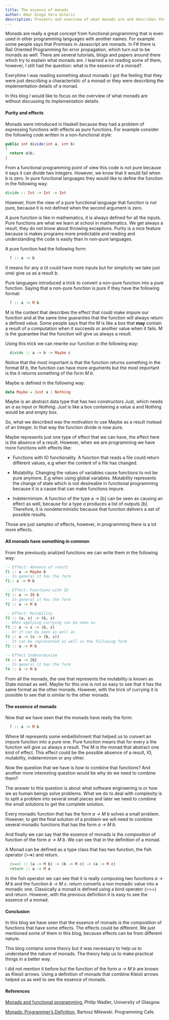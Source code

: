```yaml
---
title: The essence of monads
author: Omar Diego Vera Ustariz
description: Presents and overview of what monads are and describes the essential characteristic of monads.
---
```


Monads are really a great concept from functional programming that is even used in other programming languages with another names. For example some people says that Promises in Javascript are monads. In F# there is Rail Oriented Programming for error propagation, which turn out to be monads as well.
There are several tutorials, blogs and papers around there which try to explain what monads are. I learned a lot reading some of them, however, I still had the question: what is the essence of a monad?.

Everytime I was reading something about monads I got the feeling that they were just describing a characteristic of a monad or they were describing the implementation details of a monad.

In this blog I would like to focus on the overview of what monads are without discussing its implementation details.

#### Purity and effects
Monads were introduced in Haskell because they had a problem of expressing functions with effects as pure functions.
For example consider the following code written in a non-functional style:

``` Java
public int divide(int a, int b)
{
  return a%b;
}
```

From a functional programming point of view this code is not pure because it says it can divide two integers. However, we know that it would fail when b is zero.
In pure functional languages they would like to define the function in the following way:
``` Haskell
divide :: Int -> Int -> Int
```

However, from the view of a pure functional language that function is not pure, because it is not defined when the second argument is zero.

A pure function is like in mathematics, it is always defined for all the inputs. Pure functions are what we learn at school in mathematics. We get always a result, they do not know about throwing exceptions. Purity is a nice feature because is makes programs more predictable and reading and understanding the code is easily than in non-pure languages.

A pure function had the following form:
``` Haskell
  f :: a -> b
```

It means for any *a* (it could have more inputs but for simplicity we take just one) give us as a result b.

Pure languages introduced a trick to convert a non-pure function into a pure function. Saying that a non-pure function is pure if they have the following format:
``` Haskell
  f :: a -> M b
```

M is the context that describes the effect that could make impure our function and at the same time guaranties that the function will always return a defined value. Some people says that the M is like a box that **may** contain a result of a computation when it succeeds or another value when it fails. M is the guarantee that the function will give us always a result.

Using this trick we can rewrite our function in the following way:
``` Haskell
  divide :: a -> b -> Maybe c
```

Notice that the most important is that the function returns something in the format *M b*, the function can have more arguments but the most important is the it returns something of the form *M b*.

Maybe is defined in the following way:
``` Haskell
data Maybe = Just a | Nothing
```

Maybe is an abstract data type that has two constructors Just, which needs an *a* as input or *Nothing*. *Just* is like a box containing a value a and Nothing would be and empty box.

So, what we described was the motivation to use Maybe as a result instead of an Integer. In that way the function divide is now pure.

Maybe represents just one type of effect that we can have, the effect here is the absence of a result. However, when we are programming we have more functions with effects like:

* Functions with IO functionality. A function that reads a file could return different values, e.g when the content of a file has changed.

* Mutability. Changing the values of variables cause functions to not be pure anymore. E.g when using global variables. Mutability represents the change of state which is not desireable in functional programming because it is a cause that can make functions impure.

* Indeterminism. A function of the type a -> [b] can be seen as causing an effect as well, because for a type *a* produces a list of outputs *[b]*. Therefore, it is nondeterministic because that function delivers a set of possible results.

Those are just samples of effects, however, in programming there is a lot more effects.

#### All monads have something in common
From the previously analized functions we can write them in the following way:

``` Haskell
-- Effect: Absence of result
f1 :: a -> Maybe b
-- In general it has the form
f1:: a -> M b

-- Effect: Functions with IO
f2 :: a -> IO b
-- In general it has the form
f2 :: a -> M b

-- Effect: Mutability
f3 :: (a, s) -> (b, s)
-- When applying currying can be seen as
f3 :: a -> s -> (b, s)
-- Or it can be seen as well as
f3 :: a -> (s -> (b, s))
-- It can be represented as well in the following form
f3 :: a -> M b

-- Effect Indeterminism
f4 :: a -> [b]
-- In general it has the form
f4 :: a -> M b
```

From all the monads, the one that represents the mutability is known as State monad as well. Maybe for this one is not so easy to see that it has the same format as the other monads. However, with the trick of currying it is possible to see that is similar to the other monads.

#### The essence of monads

Now that we have seen that the monads have really the form:
``` Haskell
  f :: a -> M b
```
Where M represents some embellishment that helped us to convert an impure function into a pure one. Pure function means that for every a the function will give us always a result. The M is the monad that abstract one kind of effect. This effect could be the possible absence of a result, IO, mutability, indeterminism or any other.

Now the question that we have is how to combine that functions? And another more interesting question would be why do we need to combine them?

The answer to this question is about what software engineering is or how we as human beings solve problems. What we do to deal with complexity is to split a problem into several small pieces and later we need to combine the small solutions to get the complete solution.

Every monadic function that has the form *a -> M b* solves a small problem. However, to get the final solution of a problem we will need to combine several monadic functions that has the form *a -> M b*.

And finally we can say that the essence of monads is the *composition* of function of the form *a -> M b*. We can see that in the definition of a monad.

A Monad can be defined as a type class that has two function, the fish operator (>=>) and return.

``` Haskell
  (>=>) :: (a -> M b) -> (b -> M c) -> (a -> M c)
  return :: a -> M a
```

In the fish operator we can see that it is really composing two functions *a -> M b* and the function *b -> M c*. *return* converts a non monadic value into a monadic one. Classically a monad is defined using a bind operator (>>=) and return. However, with the previous definition it is easy to see the essence of a monad.

#### Conclusion
In this blog we have seen that the essence of monads is the composition of functions that have some effects. The effects could be different. We just mentioned some of them in this blog, because effects can be from different nature.

This blog contains some theory but it was necessary to help us to understand the nature of monads. The theory help us to make practical things in a better way.

I did not mention it before but the function of the form *a -> M b* are known as Kleisli arrows. Using a definition of monads that combine Kleisli arrows helped us as well to see the essence of monads.

#### References
[Monads and functional programming.](http://homepages.inf.ed.ac.uk/wadler/papers/marktoberdorf/baastad.pdf) Philip Wadler, University of Glasgow.

[Monads: Programmer’s Definition.](https://bartoszmilewski.com/2016/11/21/monads-programmers-definition/) Bartosz Milewski. Programming Cafe.
